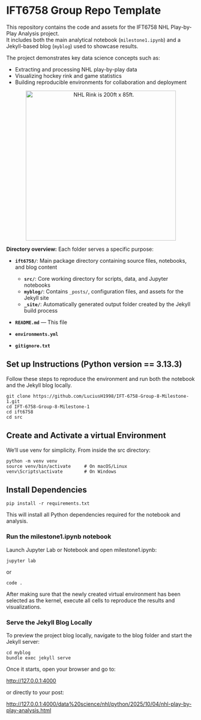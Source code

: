# IFT6758 Group Repo Template

This repository contains the code and assets for the IFT6758 NHL Play-by-Play Analysis project.  
It includes both the main analytical notebook (`milestone1.ipynb`) and a Jekyll-based blog (`myblog`) used to showcase results.

The project demonstrates key data science concepts such as:
- Extracting and processing NHL play-by-play data  
- Visualizing hockey rink and game statistics  
- Building reproducible environments for collaboration and deployment  
<p align="center">
<img src="./figures/nhl_rink.png" alt="NHL Rink is 200ft x 85ft." width="400"/>
<p>

**Directory overview:**
Each folder serves a specific purpose:

- **`ift6758/`**: Main package directory containing source files, notebooks, and blog content  
  - **`src/`**: Core working directory for scripts, data, and Jupyter notebooks  
  - **`myblog/`**: Contains `_posts/`, configuration files, and assets for the Jekyll site  
  - **`_site/`**: Automatically generated output folder created by the Jekyll build process  

- **`README.md`** — This file
- **`environments.yml`**
- **`gitignore.txt`**


## Set up Instructions (Python version == 3.13.3)

Follow these steps to reproduce the environment and run both the notebook and the Jekyll blog locally. 

    git clone https://github.com/LuciusH1998/IFT-6758-Group-8-Milestone-1.git
    cd IFT-6758-Group-8-Milestone-1
    cd ift6758
    cd src


## Create and Activate a virtual Environment

We’ll use venv for simplicity. From inside the src directory:

    python -m venv venv
    source venv/bin/activate     # On macOS/Linux
    venv\Scripts\activate        # On Windows

## Install Dependencies

    pip install -r requirements.txt
    
This will install all Python dependencies required for the notebook and analysis.

### Run the milestone1.ipynb notebook

Launch Jupyter Lab or Notebook and open milestone1.ipynb:

    jupyter lab
    
   or
   
    code .

After making sure that the newly created virtual environment has been selected as the kernel, execute all cells to reproduce the results and visualizations.

### Serve the Jekyll Blog Locally

To preview the project blog locally, navigate to the blog folder and start the Jekyll server:

    cd myblog
    bundle exec jekyll serve

Once it starts, open your browser and go to:

http://127.0.0.1:4000

or directly to your post:

http://127.0.0.1:4000/data%20science/nhl/python/2025/10/04/nhl-play-by-play-analysis.html

